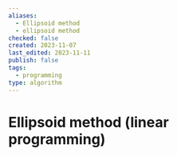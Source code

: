 ```yaml
---
aliases:
  - Ellipsoid method
  - ellipsoid method
checked: false
created: 2023-11-07
last_edited: 2023-11-11
publish: false
tags:
  - programming
type: algorithm
---
```

# Ellipsoid method (linear programming)
